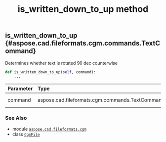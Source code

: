 ﻿---
title: is_written_down_to_up method
second_title: Aspose.CAD for Python via .NET API References
description: 
type: docs
weight: 120
url: /python-net/aspose.cad.fileformats.cgm/cgmfile/is_written_down_to_up/
is_root: false
---

## is_written_down_to_up {#aspose.cad.fileformats.cgm.commands.TextCommand}

Determines whether text is rotated 90 dec counterwise



```python
def is_written_down_to_up(self, command):
    ...
```


| Parameter | Type | Description |
| :- | :- | :- |
| command | aspose.cad.fileformats.cgm.commands.TextCommand | The command. |



### See Also
* module [`aspose.cad.fileformats.cgm`](../../)
* class [`CgmFile`](/cad/python-net/aspose.cad.fileformats.cgm/cgmfile)
